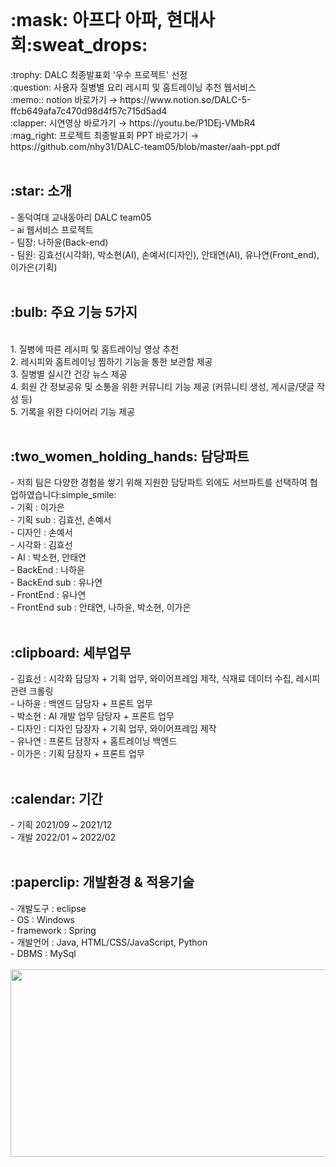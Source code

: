 <br>
<h1>:mask: 아프다 아파, 현대사회:sweat_drops:</h1>
:trophy: DALC 최종발표회 '우수 프로젝트' 선정 <br>
:question: 사용자 질병별 요리 레시피 및 홈트레이닝 추천 웹서비스 <br>
:memo:: notion 바로가기 → https://www.notion.so/DALC-5-ffcb649afa7c470d98d4f57c715d5ad4 <br>
:clapper: 시연영상 바로가기 → https://youtu.be/P1DEj-VMbR4 <br>
:mag_right: 프로젝트 최종발표회 PPT 바로가기 → https://github.com/nhy31/DALC-team05/blob/master/aah-ppt.pdf <br>

<br>
<h2>:star: 소개</h2>
- 동덕여대 교내동아리 DALC team05 <br>
- ai 웹서비스 프로젝트 <br>
- 팀장: 나하윤(Back-end) <br>
- 팀원: 김효선(시각화), 박소현(AI), 손예서(디자인), 안태연(AI), 유나연(Front_end), 이가은(기획) <br>

<br>
<h2>:bulb: 주요 기능 5가지</h2> <br>
1. 질병에 따른 레시피 및 홈트레이닝 영상 추천 <br>
2. 레시피와 홈트레이닝 찜하기 기능을 통한 보관함 제공 <br>
3. 질병별 실시간 건강 뉴스 제공 <br>
4. 회원 간 정보공유 및 소통을 위한 커뮤니티 기능 제공 (커뮤니티 생성, 게시글/댓글 작성 등) <br>
5. 기록을 위한 다이어리 기능 제공 <br>

<br>
<h2>:two_women_holding_hands: 담당파트</h2>
- 저희 팀은 다양한 경험을 쌓기 위해 지원한 담당파트 외에도 서브파트를 선택하여 협업하였습니다:simple_smile: <br>
- 기획 : 이가은 <br>
- 기획 sub : 김효선, 손예서 <br>
- 디자인 : 손예서 <br>
- 시각화 : 김효선  <br>
- AI : 박소현, 안태연 <br>
- BackEnd : 나하윤 <br>
- BackEnd sub : 유나연 <br>
- FrontEnd : 유나연 <br> 
- FrontEnd sub : 안태연, 나하윤, 박소현, 이가은 <br>

<br>
<h2>:clipboard: 세부업무</h2>
- 김효선 : 시각화 담당자 + 기획 업무, 와이어프레임 제작, 식재료 데이터 수집, 레시피 관련 크롤링  <br>
- 나하윤 : 백엔드 담당자 + 프론트 업무<br>
- 박소현 : AI 개발 업무 담당자 + 프론트 업무<br>
- 디자인 : 디자인 담장자 + 기획 업무, 와이어프레임 제작<br>
- 유나연 : 프론트 담장자 + 홈트레이닝 백엔드<br>
- 이가은 : 기획 담장자 + 프론트 업무 <br>

<br>
<h2>:calendar: 기간</h2>
- 기획 2021/09 ~ 2021/12 <br>
- 개발 2022/01 ~ 2022/02 <br>

<br>
<h2>:paperclip: 개발환경 & 적용기술 </h2>
- 개발도구 : eclipse <br>
- OS : Windows <br>
- framework : Spring <br>
- 개발언어 : Java, HTML/CSS/JavaScript, Python <br>
- DBMS  : MySql <br><br>
<img src="https://user-images.githubusercontent.com/59862742/156128171-ef5c4c47-0fe0-4319-af23-7d829b0e67c2.png" width="1000" height="300"/>




